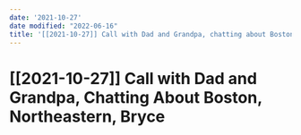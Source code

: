 ```yaml
---
date: '2021-10-27'
date modified: "2022-06-16"
title: '[[2021-10-27]] Call with Dad and Grandpa, chatting about Boston, Northeastern, Bryce'
---
```


# [[2021-10-27]] Call with Dad and Grandpa, Chatting About Boston, Northeastern, Bryce
